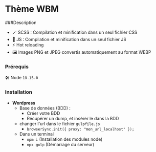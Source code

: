 # Thème WBM

###Description
* 🪄 SCSS : Compilation et minification dans un seul fichier CSS
* 🚀 JS : Compilation et minification dans un seul fichier JS
* ⚡ Hot reloading
* 🖼️ Images PNG et JPEG convertis automatiquement au format WEBP

### Prérequis
🛠️ Node ```18.15.0```

### Installation
  * **Wordpress**
    * Base de données (BDD) :
      * Créer votre BDD
      * Récupérer un dump, et insérer le dans la BDD
    * changer l'url dans le fichier ```gulpfile.js ```
      * ```browserSync.init({ proxy: "mon_url_localhost" });```
    *  Dans un terminal
        * ```npm i``` (Installation des modules node)
        * ```npx gulp``` (Démarrage du serveur)
